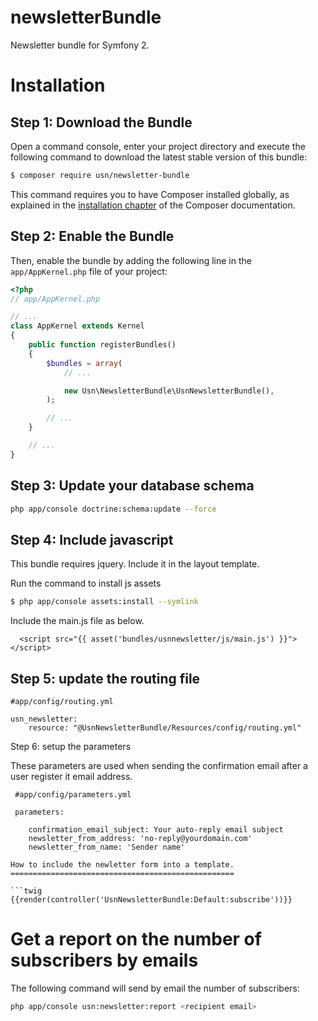 newsletterBundle
================

Newsletter bundle for Symfony 2.

Installation
============

Step 1: Download the Bundle
---------------------------

Open a command console, enter your project directory and execute the
following command to download the latest stable version of this bundle:

```bash
$ composer require usn/newsletter-bundle
```

This command requires you to have Composer installed globally, as explained
in the [installation chapter](https://getcomposer.org/doc/00-intro.md)
of the Composer documentation.

Step 2: Enable the Bundle
-------------------------

Then, enable the bundle by adding the following line in the `app/AppKernel.php`
file of your project:

```php
<?php
// app/AppKernel.php

// ...
class AppKernel extends Kernel
{
    public function registerBundles()
    {
        $bundles = array(
            // ...

            new Usn\NewsletterBundle\UsnNewsletterBundle(),
        );

        // ...
    }

    // ...
}
```

Step 3: Update your database schema 
-----------------------------------

```bash
php app/console doctrine:schema:update --force
```

Step 4: Include javascript
-------------------------

This bundle requires jquery. Include it in the layout template.

Run the command to install js assets

```bash
$ php app/console assets:install --symlink
```

Include the main.js file as below.

```twig
  <script src="{{ asset('bundles/usnnewsletter/js/main.js') }}"></script>
```

Step 5: update the routing file
-------------------------------

```
#app/config/routing.yml

usn_newsletter:
    resource: "@UsnNewsletterBundle/Resources/config/routing.yml"
```

Step 6: setup the parameters

These parameters are used when sending the confirmation email after a user register it email address.

```
 #app/config/parameters.yml

 parameters:   
    
    confirmation_email_subject: Your auto-reply email subject
    newsletter_from_address: 'no-reply@yourdomain.com'
    newsletter_from_name: 'Sender name'

How to include the newletter form into a template.
==================================================

```twig
{{render(controller('UsnNewsletterBundle:Default:subscribe'))}}
```



Get a report on the number of subscribers by emails
===================================================

The following command will send by email the number of subscribers:
```bash
php app/console usn:newsletter:report <recipient email>
```





